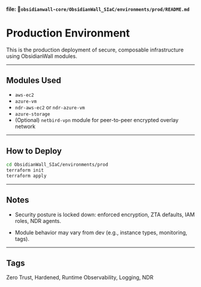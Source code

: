 
#### file: 📁`obsidianwall-core/ObsidianWall_SIaC/environments/prod/README.md`



# Production Environment

This is the production deployment of secure, composable infrastructure using ObsidianWall modules.

---
## Modules Used

- `aws-ec2`
- `azure-vm`
- `ndr-aws-ec2` or `ndr-azure-vm`
- `azure-storage`
- (Optional) `netbird-vpn` module for peer-to-peer encrypted overlay network

---

## How to Deploy

```bash
cd ObsidianWall_SIaC/environments/prod
terraform init
terraform apply
```
---
## Notes
 - Security posture is locked down: enforced encryption, ZTA defaults, IAM roles, NDR agents.

 - Module behavior may vary from dev (e.g., instance types, monitoring, tags).

---
## Tags
Zero Trust, Hardened, Runtime Observability, Logging, NDR
